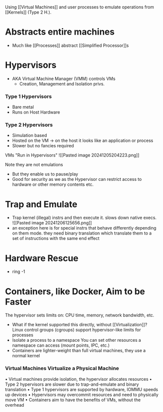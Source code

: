 Using [[Virtual Machines]] and user processes to emulate operations from [[Kernels]] (Type 2 H.).
# Abstracts entire machines
- Much like [[Processes]] abstract [[Simplified Processor]]s
# Hypervisors
- AKA Virtual Machine Manager (VMM) controls VMs
	- Creation, Management and Isolation privs.
### **Type 1** Hypervisors 
- Bare metal
- Runs on Host Hardware
### **Type 2** Hypervisors 
- Simulation based
- Hosted on the VM -> on the host it looks like an application or process
- Slower but no fancies required

VMs "Run in Hypervisors"
![[Pasted image 20241205204223.png]]

Note they are not emulations
- But they enable us to pause/play
- Good for security as we as the Hypervisor can restrict access to hardware or other memory contents etc.

# Trap and Emulate
- Trap kernel (illegal) instrs and then execute it. slows down native execs.
![[Pasted image 20241206125656.png]]
- an exception here is for special instrs that behave differently depending on them mode. they need binary translation which translate them to a set of instructions with the same end effect

# Hardware Rescue
- ring -1

# Containers, like Docker, Aim to be Faster
The hypervisor sets limits on: CPU time, memory, network bandwidth, etc.
- What if the kernel supported this directly, without [[Virtualization]]?
Linux control groups (cgroups) support hypervisor-like limits for processes
- Isolate a process to a namespace
You can set other resources a namespace can access (mount points, IPC,
etc.)
- Containers are lighter-weight than full virtual machines, they use a normal kernel

### Virtual Machines Virtualize a Physical Machine
• Virtual machines provide isolation, the hypervisor allocates resources
• Type 2 hypervisors are slower due to trap-and-emulate and binary
translation
• Type 1 hypervisors are supported by hardware, IOMMU speeds up devices
• Hypervisors may overcommit resources and need to physically move VM
• Containers aim to have the benefits of VMs, without the overhead